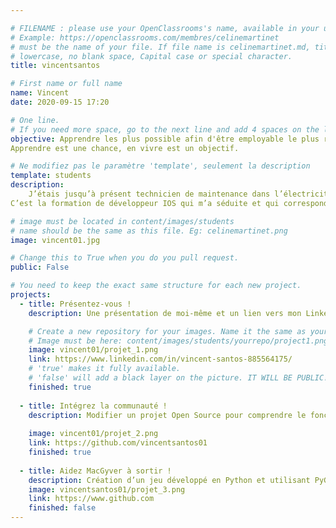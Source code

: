 ```yaml
---

# FILENAME : please use your OpenClassrooms's name, available in your url.
# Example: https://openclassrooms.com/membres/celinemartinet
# must be the name of your file. If file name is celinemartinet.md, title is celinemartinet.
# lowercase, no blank space, Capital case or special character.
title: vincentsantos

# First name or full name
name: Vincent
date: 2020-09-15 17:20

# One line.
# If you need more space, go to the next line and add 4 spaces on the left, as in 'description'.
objective: Apprendre les plus possible afin d'être employable le plus rapidement possible.
Apprendre est une chance, en vivre est un objectif.

# Ne modifiez pas le paramètre 'template', seulement la description
template: students
description:
    J’étais jusqu’à présent technicien de maintenance dans l’électricité et il était grand temps de donner un autre tournant à ma vie professionnelle en faisant de ma passion mon quotidien. 
C’est la formation de développeur IOS qui m’a séduite et qui correspond à mes aspirations.

# image must be located in content/images/students
# name should be the same as this file. Eg: celinemartinet.png
image: vincent01.jpg

# Change this to True when you do you pull request.
public: False

# You need to keep the exact same structure for each new project.
projects:
  - title: Présentez-vous !
    description: Une présentation de moi-même et un lien vers mon LinkedIn.

    # Create a new repository for your images. Name it the same as your nickname and profile picture.
    # Image must be here: content/images/students/yourrepo/project1.png
    image: vincent01/projet_1.png
    link: https://www.linkedin.com/in/vincent-santos-885564175/
    # 'true' makes it fully available.
    # 'false' will add a black layer on the picture. IT WILL BE PUBLIC!
    finished: true
    
  - title: Intégrez la communauté !
    description: Modifier un projet Open Source pour comprendre le fonctionnement de Git, de Github et des pull requests. 
    
    image: vincent01/projet_2.png
    link: https://github.com/vincentsantos01
    finished: true
    
  - title: Aidez MacGyver à sortir !
    description: Création d’un jeu développé en Python et utilisant PyGame.
    image: vincentsantos01/projet_3.png
    link: https://www.github.com
    finished: false
---
```

